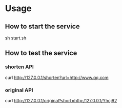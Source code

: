 # Usage
## How to start the service
sh start.sh
## How to test the service
### shorten API
curl http://127.0.0.1/shorten?url=http://www.qq.com
### original API
curl http://127.0.0.1/original?short=http:/127.0.0.1/Yhcj92
